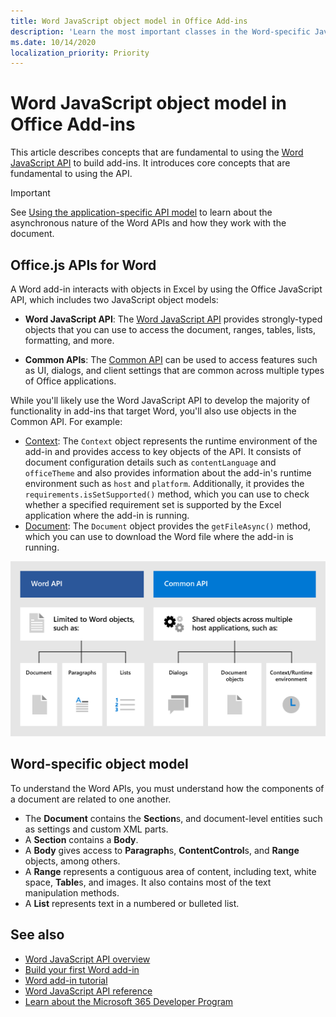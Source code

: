 ```yaml
---
title: Word JavaScript object model in Office Add-ins
description: 'Learn the most important classes in the Word-specific JavaScript object model.'
ms.date: 10/14/2020
localization_priority: Priority
---
```


# Word JavaScript object model in Office Add-ins

This article describes concepts that are fundamental to using the [Word JavaScript API](../reference/overview/word-add-ins-reference-overview.md) to build add-ins. It introduces core concepts that are fundamental to using the API.

> [!IMPORTANT]
> See [Using the application-specific API model](../develop/application-specific-api-model.md) to learn about the asynchronous nature of the Word APIs and how they work with the document.

## Office.js APIs for Word

A Word add-in interacts with objects in Excel by using the Office JavaScript API, which includes two JavaScript object models:

* **Word JavaScript API**: The [Word JavaScript API](../reference/overview/word-add-ins-reference-overview.md) provides strongly-typed objects that you can use to access the document, ranges, tables, lists, formatting, and more.

* **Common APIs**: The [Common API](/javascript/api/office) can be used to access features such as UI, dialogs, and client settings that are common across multiple types of Office applications.

While you'll likely use the Word JavaScript API to develop the majority of functionality in add-ins that target Word, you'll also use objects in the Common API. For example:

* [Context](/javascript/api/office/office.context): The `Context` object represents the runtime environment of the add-in and provides access to key objects of the API. It consists of document configuration details such as `contentLanguage` and `officeTheme` and also provides information about the add-in's runtime environment such as `host` and `platform`. Additionally, it provides the `requirements.isSetSupported()` method, which you can use to check whether a specified requirement set is supported by the Excel application where the add-in is running.
* [Document](/javascript/api/office/office.document): The `Document` object provides the `getFileAsync()` method, which you can use to download the Word file where the add-in is running.

![Image of the differences between the Word JS API and Common APIs.](../images/word-js-api-common-api.png)

## Word-specific object model

To understand the Word APIs, you must understand how the components of a document are related to one another.

* The **Document** contains the **Section**s, and document-level entities such as settings and custom XML parts.
* A **Section** contains a **Body**.
* A **Body** gives access to **Paragraph**s, **ContentControl**s, and **Range** objects, among others.
* A **Range** represents a contiguous area of content, including text, white space, **Table**s, and images. It also contains most of the text manipulation methods.
* A **List** represents text in a numbered or bulleted list.

## See also

- [Word JavaScript API overview](../reference/overview/word-add-ins-reference-overview.md)
- [Build your first Word add-in](../quickstarts/word-quickstart.md)
- [Word add-in tutorial](../tutorials/word-tutorial.md)
- [Word JavaScript API reference](/javascript/api/word)
- [Learn about the Microsoft 365 Developer Program](https://developer.microsoft.com/microsoft-365/dev-program)